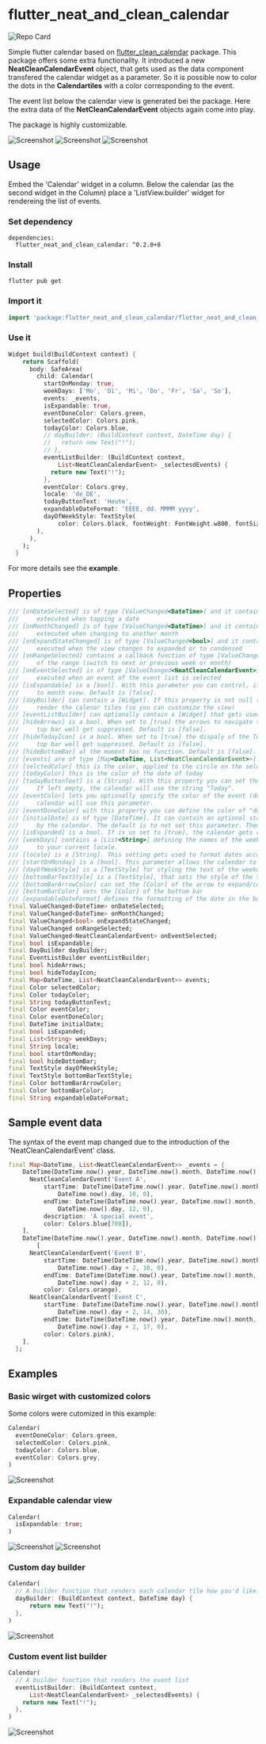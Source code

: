# flutter_neat_and_clean_calendar

![Repo Card](https://github.com/rwbr/flutter_neat_and_clean_calendar/blob/main/img/github-repo-card.png)

Simple flutter calendar based on [flutter_clean_calendar](https://github.com/pmcarlos/flutter_clean_calendar) package.
This package offers some extra functionality. It introduced a new **NeatCleanCalendarEvent** object, that gets used as the data component transfered the calendar widget as a parameter. So it is possible now to color the dots in the **Calendartiles** with a color corresponding to the event. 

The event list below the calendar view is generated bei the package. Here the extra data of the **NetCleanCalendarEvent** objects again come into play. 

The package is highly customizable.

![Screenshot](https://github.com/rwbr/flutter_neat_and_clean_calendar/blob/main/img/screen1.png)
![Screenshot](https://github.com/rwbr/flutter_neat_and_clean_calendar/blob/main/img/screen2.png)
![Screenshot](https://github.com/rwbr/flutter_neat_and_clean_calendar/blob/main/img/screen3.png)

## Usage

Embed the 'Calendar' widget in a column. Below the calendar (as the second widget in the Column) place a 'ListView.builder' widget for rendereing the list of events.

### Set dependency

```
dependencies:
  flutter_neat_and_clean_calendar: ^0.2.0+8
```

### Install

```
flutter pub get
```

### Import it

```dart
import 'package:flutter_neat_and_clean_calendar/flutter_neat_and_clean_calendar.dart';
```

### Use it

```dart
Widget build(BuildContext context) {
    return Scaffold(
      body: SafeArea(
        child: Calendar(
          startOnMonday: true,
          weekDays: ['Mo', 'Di', 'Mi', 'Do', 'Fr', 'Sa', 'So'],
          events: _events,
          isExpandable: true,
          eventDoneColor: Colors.green,
          selectedColor: Colors.pink,
          todayColor: Colors.blue,
          // dayBuilder: (BuildContext context, DateTime day) {
          //   return new Text("!");
          // },
          eventListBuilder: (BuildContext context,
              List<NeatCleanCalendarEvent> _selectesdEvents) {
            return new Text("!");
          },
          eventColor: Colors.grey,
          locale: 'de_DE',
          todayButtonText: 'Heute',
          expandableDateFormat: 'EEEE, dd. MMMM yyyy',
          dayOfWeekStyle: TextStyle(
              color: Colors.black, fontWeight: FontWeight.w800, fontSize: 11),
        ),
      ),
    );
  }
```

For more details see the **example**.
## Properties

```dart
/// [onDateSelected] is of type [ValueChanged<DateTime>] and it containes the callback function
///     extecuted when tapping a date
/// [onMonthChanged] is of type [ValueChanged<DateTime>] and it containes the callback function
///     extecuted when changing to another month
/// [onExpandStateChanged] is of type [ValueChanged<bool>] and it contains a callback function
///     executed when the view changes to expanded or to condensed
/// [onRangeSelected] contains a callback function of type [ValueChanged], that gets called on changes
///     of the range (switch to next or previous week or month)
/// [onEventSelected] is of type [ValueChanged<NeatCleanCalendarEvent>] and it contains a callback function
///     executed when an event of the event list is selected
/// [isExpandable] is a [bool]. With this parameter you can control, if the view can expand from week view
///     to month view. Default is [false].
/// [dayBuilder] can contain a [Widget]. If this property is not null (!= null), this widget will get used to
///     render the calenar tiles (so you can customize the view)
/// [eventListBuilder] can optionally contain a [Widget] that gets used to render the event list
/// [hideArrows] is a bool. When set to [true] the arrows to navigate to the next or previous week/month in the
///     top bar well get suppressed. Default is [false].
/// [hideTodayIcon] is a bool. When set to [true] the dispaly of the Today-Icon (button to navigate to today) in the
///     top bar well get suppressed. Default is [false].
/// [hideBottomBar] at the moment has no function. Default is [false].
/// [events] are of type [Map<DateTime, List<NeatCleanCalendarEvent>>]. This data structure containes the events to display
/// [selctedColor] this is the color, applied to the circle on the selcted day
/// [todayColor] this is the color of the date of today
/// [todayButtonText] is a [String]. With this property you can set the caption of the today icon (button to navigate to today).
///     If left empty, the calendar will use the string "Today".
/// [eventColor] lets you optionally specify the color of the event (dot). If the [CleanCaendarEvents] property color is not set, the
///     calendar will use this parameter.
/// [eventDoneColor] with this property you can define the color of "done" events, that is events in the past.
/// [initialDate] is of type [DateTime]. It can contain an optional start date. This is the day, that gets initially selected
///     by the calendar. The default is to not set this parameter. Then the calendar uses [DateTime.now()]
/// [isExpanded] is a bool. If is us set to [true], the calendar gets rendered in month view.
/// [weekDays] contains a [List<String>] defining the names of the week days, so that it is possible to name them according
///     to your current locale.
/// [locale] is a [String]. This setting gets used to format dates according to the current locale.
/// [startOnMonday] is a [bool]. This parameter allows the calendar to determine the first day of the week.
/// [dayOfWeekStyle] is a [TextStyle] for styling the text of the weekday names in the top bar.
/// [bottomBarTextStyle] is a [TextStyle], that sets the style of the text in the bottom bar.
/// [bottomBarArrowColor] can set the [Color] of the arrow to expand/compress the calendar in the bottom bar.
/// [bottomBarColor] sets the [Color] of the bottom bar
/// [expandableDateFormat] defines the formatting of the date in the bottom bar
final ValueChanged<DateTime> onDateSelected;
final ValueChanged<DateTime> onMonthChanged;
final ValueChanged<bool> onExpandStateChanged;
final ValueChanged onRangeSelected;
final ValueChanged<NeatCleanCalendarEvent> onEventSelected;
final bool isExpandable;
final DayBuilder dayBuilder;
final EventListBuilder eventListBuilder;
final bool hideArrows;
final bool hideTodayIcon;
final Map<DateTime, List<NeatCleanCalendarEvent>> events;
final Color selectedColor;
final Color todayColor;
final String todayButtonText;
final Color eventColor;
final Color eventDoneColor;
final DateTime initialDate;
final bool isExpanded;
final List<String> weekDays;
final String locale;
final bool startOnMonday;
final bool hideBottomBar;
final TextStyle dayOfWeekStyle;
final TextStyle bottomBarTextStyle;
final Color bottomBarArrowColor;
final Color bottomBarColor;
final String expandableDateFormat;
```

## Sample event data

The syntax of the event map changed due to the introduction of the 'NeatCleanCalendarEvent' class.

```dart
final Map<DateTime, List<NeatCleanCalendarEvent>> _events = {
    DateTime(DateTime.now().year, DateTime.now().month, DateTime.now().day): [
      NeatCleanCalendarEvent('Event A',
          startTime: DateTime(DateTime.now().year, DateTime.now().month,
              DateTime.now().day, 10, 0),
          endTime: DateTime(DateTime.now().year, DateTime.now().month,
              DateTime.now().day, 12, 0),
          description: 'A special event',
          color: Colors.blue[700]),
    ],
    DateTime(DateTime.now().year, DateTime.now().month, DateTime.now().day + 2):
        [
      NeatCleanCalendarEvent('Event B',
          startTime: DateTime(DateTime.now().year, DateTime.now().month,
              DateTime.now().day + 2, 10, 0),
          endTime: DateTime(DateTime.now().year, DateTime.now().month,
              DateTime.now().day + 2, 12, 0),
          color: Colors.orange),
      NeatCleanCalendarEvent('Event C',
          startTime: DateTime(DateTime.now().year, DateTime.now().month,
              DateTime.now().day + 2, 14, 30),
          endTime: DateTime(DateTime.now().year, DateTime.now().month,
              DateTime.now().day + 2, 17, 0),
          color: Colors.pink),
    ],
  };

```

## Examples

### Basic wirget with customized colors

Some colors were cutomized in this example:

```dart
Calendar(
  eventDoneColor: Colors.green,
  selectedColor: Colors.pink,
  todayColor: Colors.blue,
  eventColor: Colors.grey,
)
```

![Screenshot](https://github.com/rwbr/flutter_neat_and_clean_calendar/blob/main/img/usage1.png)

### Expandable calendar view

```dart
Calendar(
  isExpandable: true;
)
```

![Screenshot](https://github.com/rwbr/flutter_neat_and_clean_calendar/blob/main/img/usage2.png)
![Screenshot](https://github.com/rwbr/flutter_neat_and_clean_calendar/blob/main/img/usage3.png)

### Custom day builder


```dart
Calendar(
  // A builder function that renders each calendar tile how you'd like.
  dayBuilder: (BuildContext context, DateTime day) {
      return new Text("!");
  },
)
```

![Screenshot](https://github.com/rwbr/flutter_neat_and_clean_calendar/blob/main/img/usage4.png)

### Custom event list builder


```dart
Calendar(
  // A builder function that renders the event list
  eventListBuilder: (BuildContext context,
      List<NeatCleanCalendarEvent> _selectesdEvents) {
    return new Text("!");
  },
)
```

![Screenshot](https://github.com/rwbr/flutter_neat_and_clean_calendar/blob/main/img/usage5.png)

